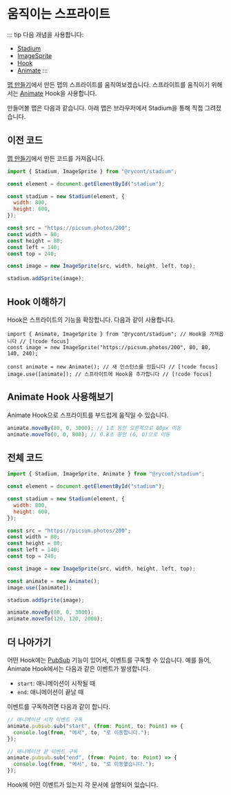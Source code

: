 # 움직이는 스프라이트

::: tip 다음 개념을 사용합니다:

- [Stadium](/API/classes/Stadium)
- [ImageSprite](/API/classes/ImageSprite)
- [Hook](/API/classes/Hook)
- [Animate](/API/classes/Animate)
  :::

[맵 만들기](./1.%20맵%20만들기)에서 만든 맵의 스프라이트를 움직여보겠습니다. 스프라이트를 움직이기 위해서는 [Animate](/API/classes/Animate) Hook을 사용합니다.

만들어볼 맵은 다음과 같습니다. 아래 맵은 브라우저에서 Stadium을 통해 직접 그려졌습니다.

<div ref="el"></div>

## 이전 코드

[맵 만들기](./1.%20맵%20만들기)에서 만든 코드를 가져옵니다.

```js
import { Stadium, ImageSprite } from "@rycont/stadium";

const element = document.getElementById("stadium");

const stadium = new Stadium(element, {
  width: 800,
  height: 600,
});

const src = "https://picsum.photos/200";
const width = 80;
const height = 80;
const left = 140;
const top = 240;

const image = new ImageSprite(src, width, height, left, top);

stadium.addSprite(image);
```

## Hook 이해하기

Hook은 스프라이트의 기능을 확장합니다. 다음과 같이 사용합니다.

```js{4-5}
import { Animate, ImageSprite } from "@rycont/stadium"; // Hook을 가져옵니다 // [!code focus]
const image = new ImageSprite("https://picsum.photos/200", 80, 80, 140, 240);

const animate = new Animate(); // 새 인스턴스를 만듭니다 // [!code focus]
image.use([animate]); // 스프라이트에 Hook을 추가합니다 // [!code focus]
```

## Animate Hook 사용해보기

Animate Hook으로 스프라이트를 부드럽게 움직일 수 있습니다.

```js
animate.moveBy(80, 0, 3000); // 1초 동안 오른쪽으로 80px 이동
animate.moveTo(0, 0, 800); // 0.8초 동안 (0, 0)으로 이동
```

## 전체 코드

```js
import { Stadium, ImageSprite, Animate } from "@rycont/stadium";

const element = document.getElementById("stadium");

const stadium = new Stadium(element, {
  width: 800,
  height: 600,
});

const src = "https://picsum.photos/200";
const width = 80;
const height = 80;
const left = 140;
const top = 240;

const image = new ImageSprite(src, width, height, left, top);

const animate = new Animate();
image.use([animate]);

stadium.addSprite(image);

animate.moveBy(80, 0, 3000);
animate.moveTo(120, 120, 2000);
```

<script setup>
    import { ref, onMounted } from 'vue'
    import {
        Stadium,
        SensorLine,
        ImageSprite,
        MoveableSprite,
        Animate,
        DetectLineCrossing,
    } from "../../dist/stadium.js";
    const el = ref(null)

    onMounted(() => {
        const stadium = new Stadium(el.value, {
            width: 800,
            height: 600,
        });

        const src = "https://picsum.photos/200";
        const width = 80;
        const height = 80;
        const left = 140;
        const top = 240;

        const image = new ImageSprite(src, width, height, left, top);

        const animate = new Animate();
        image.use([animate]);

        stadium.addSprite(image);

        animate.moveBy(80, 0, 3000);
        animate.moveTo(120, 120, 2000);

        el.value.style.setProperty("border", "1px solid black")
    })
</script>

## 더 나아가기

어떤 Hook에는 [PubSub](/API/classes/PubSub) 기능이 있어서, 이벤트를 구독할 수 있습니다. 예를 들어, Animate Hook에서는 다음과 같은 이벤트가 발생합니다.

- `start`: 애니메이션이 시작될 때
- `end`: 애니메이션이 끝날 때

이벤트를 구독하려면 다음과 같이 합니다.

```js
// 애니메이션 시작 이벤트 구독
animate.pubsub.sub("start", (from: Point, to: Point) => {
  console.log(from, "에서", to, "로 이동합니다.");
});

// 애니메이션 끝 이벤트 구독
animate.pubsub.sub("end", (from: Point, to: Point) => {
  console.log(from, "에서", to, "로 이동했습니다.");
});
```

Hook에 어떤 이벤트가 있는지 각 문서에 설명되어 있습니다.
